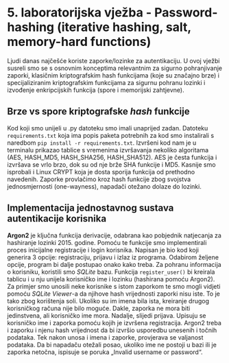 # 5. laboratorijska vježba - Password-hashing (iterative hashing, salt, memory-hard functions)

Ljudi danas najčešće koriste zaporke/lozinke za autentikaciju. U ovoj vježbi susreli smo se s osnovnim konceptima relevantnim za sigurno pohranjivanje zaporki, klasičnim kriptografskim hash funkcijama (koje su značajno brze) i specijaliziranim kriptografskim funkcijama za sigurnu pohranu lozinki i izvođenje enkripcijskih funkcija (spore i memorijski zahtjevne).

## **Brze vs spore kriptografske *hash* funkcije**

Kod koji smo unijeli u .py datoteku smo imali unaprijed zadan. Datoteku `requirements.txt` koja ima popis paketa potrebnih za kod smo instalirali s naredbom `pip install -r requirements.txt`.
Izvršeni kod nam je u terminalu prikazao tablice s vremenima izvršavanja nekoliko algoritama (AES, HASH_MD5, HASH_SHA256, HASH_SHA512). AES je česta funkcija i izvršava se vrlo brzo, dok su od nje brže SHA funkcije i MD5. Kasnije smo isprobali i Linux CRYPT koja je dosta sporija funkcija od prethodno navedenih. Zaporke provlačimo kroz hash funkcije zbog svojstva jednosmjernosti (one-wayness), napadači otežano dolaze do lozinki.

## I**mplementacija jednostavnog sustava autentikacije korisnika**

**Argon2** je ključna funkcija derivacije, odabrana kao pobjednik natjecanja za hashiranje lozinki 2015. godine. Pomoću te funkcije smo implementirali proces inicijalne registracije i login korisnika. Napisan je bio kod koji generira 3 opcije: registraciju, prijavu i izlaz iz programa. Odabirom željene opcije, program bi dalje postupao onako kako treba. Za pohranu informacija o korisniku, koristili smo *SQLite* bazu. Funkcija `register_user()` bi kreirala tablicu i u nju unijela korisničko ime i lozinku (hashirana pomoću Argon2). Za primjer smo unosili neke korisnike s istom zaporkom te smo mogli vidjeti pomoću *SQLite Viewer*-a da njihove hash vrijednosti zaporki nisu iste. To je tako zbog korištenja soli. Ukoliko su im imena bila ista, kreiranje drugog korisničkog računa nije bilo moguće. Dakle, zaporka ne mora biti jedinstvena, ali korisničko ime mora.
Nadalje, slijedi prijava. Upisuju se korisničko ime i zaporka pomoću kojih je izvršena registracija. Argon2 treba i zaporku i njenu hash vrijednost da bi izvršio usporedbu unesenih i točnih podataka. Tek nakon unosa i imena i zaporke, provjerava se valjanost podataka. Da bi napadaču otežali posao, ukoliko ime ne postoji u bazi ili je zaporka netočna, ispisuje se poruka „Invalid username or password“.